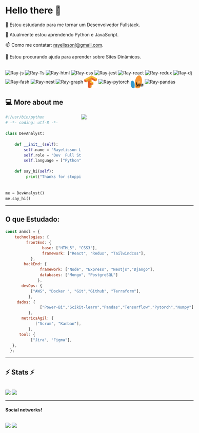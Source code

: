    
# Hello there 👋

🔭 Estou estudando para me tornar um Desenvolvedor Fullstack.

🌱 Atualmente estou aprendendo Python e JavaScript.

📫 Como me contatar: rayelissonl@gmail.com.

🤝 Estou procurando ajuda para aprender sobre Sites Dinâmicos.

 <div style="display: inline-block"><br>
     <img align="center" alt="Ray-js" height="30"  width="40"  src="https://cdn.jsdelivr.net/gh/devicons/devicon/icons/javascript/javascript-original.svg">
     <img align="center" alt="Ray-Ts" height="30"  width="40"  src="https://cdn.jsdelivr.net/gh/devicons/devicon/icons/typescript/typescript-original.svg">
     <img align="center" alt="Ray-html" height="30"  width="40"  src="https://cdn.jsdelivr.net/gh/devicons/devicon/icons/html5/html5-original.svg">
    <img align="center" alt="Ray-css" height="30"  width="40"  src="https://cdn.jsdelivr.net/gh/devicons/devicon/icons/css3/css3-original.svg">
     <img align="center" alt="Ray-jest" height="30"  width="40" src="https://cdn.jsdelivr.net/gh/devicons/devicon/icons/jest/jest-plain.svg" />
     <img  align="center" alt="Ray-react" height="30"  width="40" src="https://cdn.jsdelivr.net/gh/devicons/devicon/icons/react/react-original.svg">
    <img align="center" alt="Ray-redux" height="30"  width="40" src="https://cdn.jsdelivr.net/gh/devicons/devicon/icons/redux/redux-original.svg" />
    <img align="center" alt="Ray-dj" height="30"  width="40" src="https://cdn.jsdelivr.net/gh/devicons/devicon/icons/django/django-plain.svg" />
    <img align="center" alt="Ray-fash" height="30"  width="40" src="https://cdn.jsdelivr.net/gh/devicons/devicon/icons/fastapi/fastapi-original.svg" />
     <img align="center" alt="Ray-nest" height="40"  width="40"  src="https://cdn.jsdelivr.net/gh/devicons/devicon/icons/nestjs/nestjs-plain.svg" />
      <img align="center" alt="Ray-graph" height="40"  width="40" src="https://cdn.jsdelivr.net/gh/devicons/devicon/icons/tailwindcss/tailwindcss-plain.svg" />
     <img align="center" alt="Ray-tenso" height="40"  width="40" src="https://github.com/Rayelisson/Rayelisson/blob/main/tensorflow.svg" />
     <img align="center" alt="Ray-pytorch" height="40"  width="40" src="https://cdn.jsdelivr.net/gh/devicons/devicon/icons/pytorch/pytorch-original.svg" />
    <img align="center" alt="Ray-scikit" height="40"  width="40" src="https://github.com/Rayelisson/Rayelisson/blob/main/1200px-Scikit_learn_logo_small.png" />
    <img align="center" alt="Ray-pandas" height="40"  width="40" src="https://cdn.jsdelivr.net/gh/devicons/devicon/icons/pandas/pandas-original.svg" />
     
          
      
## 💻 More about me 

<img align="right" width="350" src="https://camo.githubusercontent.com/c1dcb74cc1c1835b1d716f5051499a2814c683c806b15f04b0eba492863703e9/68747470733a2f2f63646e2e6472696262626c652e636f6d2f75736572732f3733303730332f73637265656e73686f74732f363538313234332f6176656e746f2e676966" />

```python
#!/usr/bin/python
# -*- coding: utf-8 -*-

class DevAnalyst:

    def __init__(self):
        self.name = "Rayelisson Lima"
        self.role = "Dev  Full Stack"
        self.language = ["Python", "JavaScript"]

    def say_hi(self):
         print("Thanks for stopping by.")


me = DevAnalyst()
me.say_hi()
```
****  


## O que Estudado:

```javascript
const anmol = {
    technologies: {
         frontEnd: {
                base: ["HTML5", "CSS3"],         
                framework: ["React", "Redux", "Tailwindcss"],
           },
        backEnd: {          
               framework: ["Node", "Express", "Nestjs","Django"],
               databases: ["Mongo", "PostgreSQL"]
              },
       devOps: {
           ["AWS", "Docker ", "Git","Github", "Terraform"],  
          },
     dados: {
               ["Power-Bi","Scikit-learn","Pandas","Tensorflow","Pytorch","Numpy"]
          },
       metricsAgil: {
             ["Scrum", "Kanban"],
          },  
      tool: {
           ["Jira", "Figma"],
   },
  };

```



<hr>
<h2 >⚡ Stats ⚡</h2>
<br>
 <img  height="165em" src="https://github-readme-stats.vercel.app/api/top-langs/?username=Rayelisson&theme=dark&layout=compact" />
 <img  height="165em" src="https://github-readme-stats.vercel.app/api?username=Rayelisson&theme=dark&show_icons=true" />
<hr>
    
     

#### Social networks!

<div  style="display: inline-block"> 
 
 <a href="https://www.linkedin.com/in/rayelisson-cec%C3%ADlio-74085162/" target="_blank"><img src="https://img.shields.io/badge/LinkedIn-0077B5?style=for-the-badge&logo=linkedin&logoColor=white" target="_blank"></a>
      <a href="https://www.kaggle.com/rayelissonlima" target="_blank"><img src="https://img.shields.io/badge/Kaggle-20BEFF?style=for-the-badge&logo=Kaggle&logoColor=white" target="_blank"></a>
</div>
 
 

<!--
## **Linguagens e Framework que :**  
 <div style="display: inline-block"><br>
     <img align="center" alt="Ray-js" height="30"  width="40"  src="https://cdn.jsdelivr.net/gh/devicons/devicon/icons/javascript/javascript-original.svg">
     <img align="center" alt="Ray-Ts" height="30"  width="40"  src="https://cdn.jsdelivr.net/gh/devicons/devicon/icons/typescript/typescript-original.svg">
     <img align="center" alt="Ray-html" height="30"  width="40"  src="https://cdn.jsdelivr.net/gh/devicons/devicon/icons/html5/html5-original.svg">
    <img align="center" alt="Ray-css" height="30"  width="40"  src="https://cdn.jsdelivr.net/gh/devicons/devicon/icons/css3/css3-original.svg">
     <img align="center" alt="Ray-jest" height="30"  width="40" src="https://cdn.jsdelivr.net/gh/devicons/devicon/icons/jest/jest-plain.svg" />
     <img  align="center" alt="Ray-react" height="30"  width="40" src="https://cdn.jsdelivr.net/gh/devicons/devicon/icons/react/react-original.svg">
    <img align="center" alt="Ray-redux" height="30"  width="40" src="https://cdn.jsdelivr.net/gh/devicons/devicon/icons/redux/redux-original.svg" />
    <img align="center" alt="Ray-angl" height="30"  width="40"  src="https://cdn.jsdelivr.net/gh/devicons/devicon/icons/angularjs/angularjs-original.svg" />
     <img align="center" alt="Ray-graph" height="40"  width="40"  src="https://cdn.jsdelivr.net/gh/devicons/devicon/icons/graphql/graphql-plain.svg" />
    <img align="center" alt="Ray-dj" height="30"  width="40" src="https://cdn.jsdelivr.net/gh/devicons/devicon/icons/django/django-plain.svg" />
    <img align="center" alt="Ray-fash" height="30"  width="40" src="https://cdn.jsdelivr.net/gh/devicons/devicon/icons/fastapi/fastapi-original.svg" />
     <img align="center" alt="Ray-rails" height="30"  width="40" src="https://cdn.jsdelivr.net/gh/devicons/devicon/icons/rails/rails-plain.svg" />
     <img align="center" alt="Ray-graph" height="40"  width="40"  src="https://cdn.jsdelivr.net/gh/devicons/devicon/icons/graphql/graphql-plain.svg" />
     <img align="center" alt="Ray-graph" height="40"  width="40"  src="https://cdn.jsdelivr.net/gh/devicons/devicon/icons/nestjs/nestjs-plain.svg" />
      <img align="center" alt="Ray-graph" height="40"  width="40" src="https://cdn.jsdelivr.net/gh/devicons/devicon/icons/tailwindcss/tailwindcss-plain.svg" />
     
[twitter]: https://twitter.com/Rayelissom
[youtube]: https://www.youtube.com/user/SEUYOUTUBE/
[instagram]: https://www.instagram.com/rayelisson/?theme=dark
[linkedin]: https://www.linkedin.com/in/rayelisson-cec%C3%ADlio-74085162/

<br>
     <img align="center" alt="Ray-post" height="40"  width="40" src="https://cdn.jsdelivr.net/gh/devicons/devicon/icons/postgresql/postgresql-original.svg" />
     <img align="center" alt="Ray-mgdb" height="40"  width="40" src="https://cdn.jsdelivr.net/gh/devicons/devicon/icons/mongodb/mongodb-original.svg" />

#### Rede Sociais!


🐦 [twitter][twitter] **|** 
 <img align="center" alt="Ray-java" height="40"  width="40" src="https://cdn.jsdelivr.net/gh/devicons/devicon/icons/java/java-original.svg" />
📷 [instagram][instagram] **|** 
👔 [linkedin][linkedin]
-->
